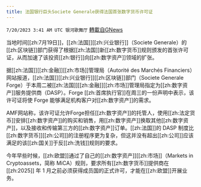 ```yaml
---
title: 法国银行巨头Societe Generale获得法国首张数字货币许可证
---
```

`7/20/2023 3:41 AM UTC 银河歌舞厅` [轉載自GNews](https://gnews.org/articles/1473679)

当地时间[[zh:7月19日]]，[[zh:法国]][[zh:兴业银行]]（Societe Generale）的[[zh:区块链]]部门获得了根据[[zh:法国]]新[[zh:数字货币]]规则颁发的首张许可证，从而加速了该投资[[zh:银行]]向[[zh:数字资产]]领域的扩张。

据[[zh:法国]][[zh:金融]][[zh:市场]]管理局（Autorité des Marchés Financiers）网站报道，[[zh:法国]][[zh:兴业银行]][[zh:区块链]]部门（Societe Generale Forge）于本周二被[[zh:法国]][[zh:金融]][[zh:市场]]管理局指定为[[zh:数字资产]]服务提供商（DASP）。Forge [[zh:首席执行官]]在周三的一份声明中表示，该许可证将使 Forge 能够满足机构客户对[[zh:数字资产]]的需求。

AMF网站称，该许可证允许Forge担任[[zh:数字资产]]的托管人，使用[[zh:法定货币]]安排[[zh:数字资产]]的购买和销售，用[[zh:数字资产]]换取其他[[zh:数字资产]]，以及接收和传输第三方的[[zh:数字资产]]订单。[[zh:法国]]的 DASP 制度比[[zh:数字货币]][[zh:公司]]的注册程序更为复杂，但这并没有超出[[zh:公司]]应该满足的该[[zh:国关]]于反[[zh:洗钱]]规则的要求。

今年早些时候，[[zh:欧盟]]通过了自己的[[zh:数字资产]][[zh:市场]]（Markets in Cryptoassets，简称 MiCA）规则，要求所有[[zh:数字货币]]提供商在 [[zh:2025]] 年 1 月之前必须获得成员国的正式许可，才能在[[zh:欧盟]]开展业务。

